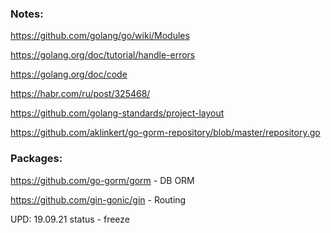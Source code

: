 ### Notes:
https://github.com/golang/go/wiki/Modules

https://golang.org/doc/tutorial/handle-errors

https://golang.org/doc/code

https://habr.com/ru/post/325468/

https://github.com/golang-standards/project-layout

https://github.com/aklinkert/go-gorm-repository/blob/master/repository.go

### Packages:
https://github.com/go-gorm/gorm - DB ORM

https://github.com/gin-gonic/gin - Routing

UPD: 19.09.21 status - freeze